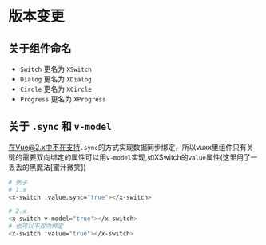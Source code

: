 # 版本变更

## 关于组件命名

+ `Switch` 更名为 `XSwitch`
+ `Dialog` 更名为 `XDialog`
+ `Circle` 更名为 `XCircle`
+ `Progress` 更名为 `XProgress`


## 关于 `.sync` 和 `v-model`

在Vue@2.x中不在支持`.sync`的方式实现数据同步绑定，所以vuxx里组件只有关键的需要双向绑定的属性可以用`v-model`实现,如XSwitch的`value`属性(这里用了一丢丢的黑魔法[蜜汁微笑])

``` bash
# 例子 
# 1.x
<x-switch :value.sync="true"></x-switch> 

# 2.x
<x-switch v-model="true"></x-switch> 
# 也可以不双向绑定
<x-switch :value="true"></x-switch> 

```
